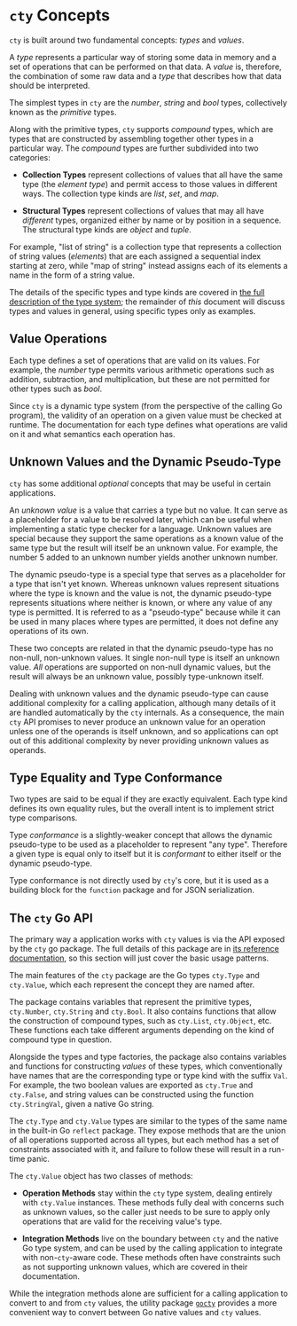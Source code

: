# `cty` Concepts

`cty` is built around two fundamental concepts: _types_ and _values_.

A _type_ represents a particular way of storing some data in memory and a
set of operations that can be performed on that data. A _value_ is, therefore,
the combination of some raw data and a _type_ that describes how that data
should be interpreted.

The simplest types in `cty` are the _number_, _string_ and _bool_ types,
collectively known as the _primitive_ types.

Along with the primitive types, `cty` supports _compound_ types, which are
types that are constructed by assembling together other types in a particular
way. The _compound_ types are further subdivided into two categories:

* **Collection Types** represent collections of values that all have the same
  type (the _element type_) and permit access to those values in different
  ways. The collection type kinds are _list_, _set_, and _map_.

* **Structural Types** represent collections of values that may all have
  _different_ types, organized either by name or by position in a sequence.
  The structural type kinds are _object_ and _tuple_.

For example, "list of string" is a collection type that represents a
collection of string values (_elements_) that are each assigned a sequential
index starting at zero, while "map of string" instead assigns each of its
elements a name in the form of a string value.

The details of the specific types and type kinds are covered in
[the full description of the type system](./types.md); the remainder of _this_
document will discuss types and values in general, using specific types only
as examples.

## Value Operations

Each type defines a set of operations that are valid on its values. For
example, the _number_ type permits various arithmetic operations such as
addition, subtraction, and multiplication, but these are not permitted for
other types such as _bool_.

Since `cty` is a dynamic type system (from the perspective of the calling Go
program), the validity of an operation on a given value must be checked at
runtime. The documentation for each type defines what operations are valid
on it and what semantics each operation has.

## Unknown Values and the Dynamic Pseudo-Type

`cty` has some additional _optional_ concepts that may be useful in certain
applications.

An _unknown value_ is a value that carries a type but no value. It can serve
as a placeholder for a value to be resolved later, which can be useful when
implementing a static type checker for a language. Unknown values are special
because they support the same operations as a known value of the same type
but the result will itself be an unknown value. For example, the number 5
added to an unknown number yields another unknown number.

The dynamic pseudo-type is a special type that serves as a placeholder for
a type that isn't yet known. Whereas unknown values represent situations where
the type is known and the value is not, the dynamic pseudo-type represents
situations where neither is known, or where any value of any type is permitted.
It is referred to as a "pseudo-type" because while it can be used in many
places where types are permitted, it does not define any operations of its own.

These two concepts are related in that the dynamic pseudo-type has no non-null,
non-unknown values. It single non-null type is itself an unknown value.
_All_ operations are supported on non-null dynamic values, but the result
will always be an unknown value, possibly type-unknown itself.

Dealing with unknown values and the dynamic pseudo-type can cause additional
complexity for a calling application, although many details of it are handled
automatically by the `cty` internals. As a consequence, the main `cty` API
promises to never produce an unknown value for an operation unless one of the
operands is itself unknown, and so applications can opt out of this additional
complexity by never providing unknown values as operands.

## Type Equality and Type Conformance

Two types are said to be equal if they are exactly equivalent. Each type kind
defines its own equality rules, but the overall intent is to implement strict
type comparisons.

Type _conformance_ is a slightly-weaker concept that allows the dynamic
pseudo-type to be used as a placeholder to represent "any type". Therefore
a given type is equal only to itself but it is _conformant_ to either itself
or the dynamic pseudo-type.

Type conformance is not directly used by `cty`'s core, but it is used as
a building block for the `function` package and for JSON serialization.

## The `cty` Go API

The primary way a application works with `cty` values is via the API exposed
by the `cty` go package. The full details of this package are in
[its reference documentation](https://godoc.org/github.com/zclconf/go-cty/cty),
so this section will just cover the basic usage patterns.

The main features of the `cty` package are the Go types `cty.Type` and `cty.Value`,
which each represent the concept they are named after.

The package contains variables that represent the primitive types, `cty.Number`,
`cty.String` and `cty.Bool`. It also contains functions that allow the
construction of compound types, such as `cty.List`, `cty.Object`, etc. These
functions each take different arguments depending on the kind of compound type
in question.

Alongside the types and type factories, the package also contains variables
and functions for constructing _values_ of these types, which conventionally
have names that are the corresponding type or type kind with the suffix `Val`.
For example, the two boolean values are exported as `cty.True` and `cty.False`,
and string values can be constructed using the function `cty.StringVal`, given
a native Go string.

The `cty.Type` and `cty.Value` types are similar to the types of the same
name in the built-in Go `reflect` package. They expose methods that are the
union of all operations supported across all types, but each method has a
set of constraints associated with it, and failure to follow these will result
in a run-time panic.

The `cty.Value` object has two classes of methods:

* **Operation Methods** stay within the `cty` type system, dealing entirely
  with `cty.Value` instances. These methods fully deal with concerns such as
  unknown values, so the caller just needs to be sure to apply only operations
  that are valid for the receiving value's type.

* **Integration Methods** live on the boundary between `cty` and the native
  Go type system, and can be used by the calling application to integrate
  with non-`cty`-aware code. These methods often have constraints such as not
  supporting unknown values, which are covered in their documentation.

While the integration methods alone are sufficient for a calling application
to convert to and from `cty` values, the utility package
[`gocty`](./gocty.html) provides a more convenient way to convert between
Go native values and `cty` values.


